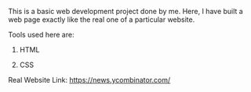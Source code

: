 This is a basic web development project done by me. Here, I have built a web page exactly like the real one of a particular website.

Tools used here are:

1. HTML

2. CSS



Real Website Link: https://news.ycombinator.com/
